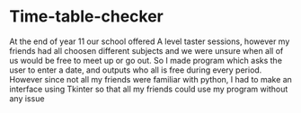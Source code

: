 # Time-table-checker
At the end of year 11 our school offered A level taster sessions, however my friends had all choosen different subjects and we were unsure when all of us would be free to meet up or go out.
So I made program which asks the user to enter a date, and outputs who all is free during every period.
However since not all my friends were familiar with python, I had to make an interface using Tkinter so that all my friends could use my program without any issue
